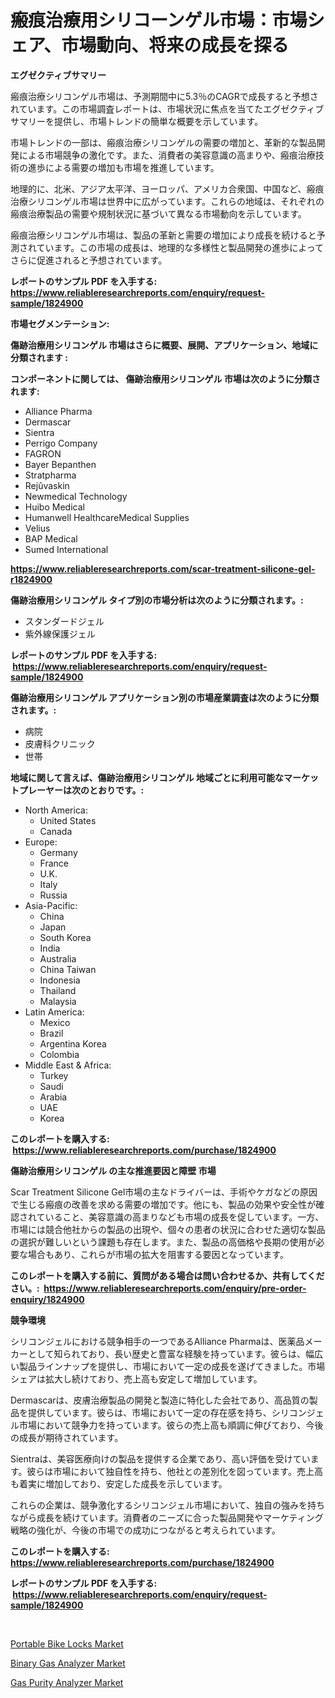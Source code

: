 <p><h1>瘢痕治療用シリコーンゲル市場：市場シェア、市場動向、将来の成長を探る</h1></p><p><strong>エグゼクティブサマリー</strong></p>
<p><p>瘢痕治療シリコンゲル市場は、予測期間中に5.3％のCAGRで成長すると予想されています。この市場調査レポートは、市場状況に焦点を当てたエグゼクティブサマリーを提供し、市場トレンドの簡単な概要を示しています。</p><p>市場トレンドの一部は、瘢痕治療シリコンゲルの需要の増加と、革新的な製品開発による市場競争の激化です。また、消費者の美容意識の高まりや、瘢痕治療技術の進歩による需要の増加も市場を推進しています。</p><p>地理的に、北米、アジア太平洋、ヨーロッパ、アメリカ合衆国、中国など、瘢痕治療シリコンゲル市場は世界中に広がっています。これらの地域は、それぞれの瘢痕治療製品の需要や規制状況に基づいて異なる市場動向を示しています。</p><p>瘢痕治療シリコンゲル市場は、製品の革新と需要の増加により成長を続けると予測されています。この市場の成長は、地理的な多様性と製品開発の進歩によってさらに促進されると予想されています。</p></p>
<p><strong>レポートのサンプル PDF を入手する: <a href="https://www.reliableresearchreports.com/enquiry/request-sample/1824900">https://www.reliableresearchreports.com/enquiry/request-sample/1824900</a></strong></p>
<p><strong>市場セグメンテーション:</strong></p>
<p><strong> 傷跡治療用シリコンゲル 市場はさらに概要、展開、アプリケーション、地域に分類されます :</strong></p>
<p><strong>コンポーネントに関しては、 傷跡治療用シリコンゲル 市場は次のように分類されます: &nbsp;</strong></p>
<p><ul><li>Alliance Pharma</li><li>Dermascar</li><li>Sientra</li><li>Perrigo Company</li><li>FAGRON</li><li>Bayer Bepanthen</li><li>Stratpharma</li><li>Rejûvaskin</li><li>Newmedical Technology</li><li>Huibo Medical</li><li>Humanwell HealthcareMedical Supplies</li><li>Velius</li><li>BAP Medical</li><li>Sumed International</li></ul></p>
<p><strong><a href="https://www.reliableresearchreports.com/scar-treatment-silicone-gel-r1824900">https://www.reliableresearchreports.com/scar-treatment-silicone-gel-r1824900</a></strong></p>
<p><strong> 傷跡治療用シリコンゲル タイプ別の市場分析は次のように分類されます。:</strong></p>
<p><ul><li>スタンダードジェル</li><li>紫外線保護ジェル</li></ul></p>
<p><strong>レポートのサンプル PDF を入手する: &nbsp;<a href="https://www.reliableresearchreports.com/enquiry/request-sample/1824900">https://www.reliableresearchreports.com/enquiry/request-sample/1824900</a></strong></p>
<p><strong> 傷跡治療用シリコンゲル アプリケーション別の市場産業調査は次のように分類されます。:</strong></p>
<p><ul><li>病院</li><li>皮膚科クリニック</li><li>世帯</li></ul></p>
<p><strong>地域に関して言えば、傷跡治療用シリコンゲル 地域ごとに利用可能なマーケットプレーヤーは次のとおりです。:</strong></p>
<p><ul>
    <li>
        North America:
        <ul>
            <li>United States</li>
            <li>Canada</li>
        </ul>
    </li>
    <li>
        Europe:
        <ul>
            <li>Germany</li>
            <li>France</li>
            <li>U.K.</li>
            <li>Italy</li>
            <li>Russia</li>
        </ul>
    </li>
    <li>
        Asia-Pacific:
        <ul>
            <li>China</li>
            <li>Japan</li>
            <li>South Korea</li>
            <li>India</li>
            <li>Australia</li>
            <li>China Taiwan</li>
            <li>Indonesia</li>
            <li>Thailand</li>
            <li>Malaysia</li>
        </ul>
    </li>
    <li>
        Latin America:
        <ul>
            <li>Mexico</li>
            <li>Brazil</li>
            <li>Argentina Korea</li>
            <li>Colombia</li>
        </ul>
    </li>
    <li>
        Middle East & Africa:
        <ul>
            <li>Turkey</li>
            <li>Saudi</li>
            <li>Arabia</li>
            <li>UAE</li>
            <li>Korea</li>
        </ul>
    </li>
    </ul></p>
<p><strong>このレポートを購入する: &nbsp;<a href="https://www.reliableresearchreports.com/purchase/1824900">https://www.reliableresearchreports.com/purchase/1824900</a></strong></p>
<p><strong>傷跡治療用シリコンゲル の主な推進要因と障壁 市場</strong></p>
<p><p>Scar Treatment Silicone Gel市場の主なドライバーは、手術やケガなどの原因で生じる瘢痕の改善を求める需要の増加です。他にも、製品の効果や安全性が確認されていること、美容意識の高まりなども市場の成長を促しています。一方、市場には競合他社からの製品の出現や、個々の患者の状況に合わせた適切な製品の選択が難しいという課題も存在します。また、製品の高価格や長期の使用が必要な場合もあり、これらが市場の拡大を阻害する要因となっています。</p></p>
<p><strong>このレポートを購入する前に、質問がある場合は問い合わせるか、共有してください。:&nbsp; <a href="https://www.reliableresearchreports.com/enquiry/pre-order-enquiry/1824900">https://www.reliableresearchreports.com/enquiry/pre-order-enquiry/1824900</a></strong></p>
<p><strong>競争環境</strong></p>
<p><p>シリコンジェルにおける競争相手の一つであるAlliance Pharmaは、医薬品メーカーとして知られており、長い歴史と豊富な経験を持っています。彼らは、幅広い製品ラインナップを提供し、市場において一定の成長を遂げてきました。市場シェアは拡大し続けており、売上高も安定して増加しています。</p><p>Dermascarは、皮膚治療製品の開発と製造に特化した会社であり、高品質の製品を提供しています。彼らは、市場において一定の存在感を持ち、シリコンジェル市場において競争力を持っています。彼らの売上高も順調に伸びており、今後の成長が期待されています。</p><p>Sientraは、美容医療向けの製品を提供する企業であり、高い評価を受けています。彼らは市場において独自性を持ち、他社との差別化を図っています。売上高も着実に増加しており、安定した成長を示しています。</p><p>これらの企業は、競争激化するシリコンジェル市場において、独自の強みを持ちながら成長を続けています。消費者のニーズに合った製品開発やマーケティング戦略の強化が、今後の市場での成功につながると考えられています。</p></p>
<p><strong>このレポートを購入する: &nbsp; <a href="https://www.reliableresearchreports.com/purchase/1824900">https://www.reliableresearchreports.com/purchase/1824900</a></strong></p>
<p><strong>レポートのサンプル PDF を入手する: &nbsp;<a href="https://www.reliableresearchreports.com/enquiry/request-sample/1824900">https://www.reliableresearchreports.com/enquiry/request-sample/1824900</a></strong><strong></strong></p>
<p>&nbsp;</p>
<p><p><a href="https://www.linkedin.com/pulse/portable-bike-locks-market-insight-trends-growth-forecasted-au3hc?trackingId=eiAA1zwF0LwdBEaMr3zAKw%3D%3D">Portable Bike Locks Market</a></p><p><a href="https://www.linkedin.com/pulse/binary-gas-analyzer-market-size-reveals-best-marketing-channels-tjzmf?trackingId=i7aNvqjUmHINDpoOLKpOyQ%3D%3D">Binary Gas Analyzer Market</a></p><p><a href="https://www.linkedin.com/pulse/gas-purity-analyzer-market-size-reveals-best-marketing-channels-mnkff?trackingId=Jgiud2aFCwAmxyZSB1yewQ%3D%3D">Gas Purity Analyzer Market</a></p></p>